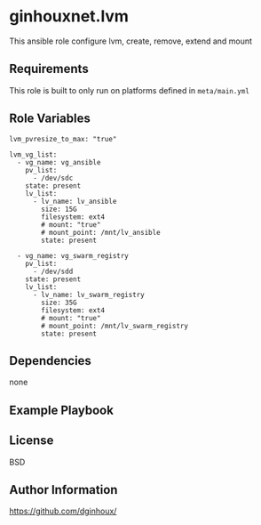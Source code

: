 ginhouxnet.lvm
=========

This ansible role configure lvm, create, remove, extend and mount


Requirements
------------

This role is built to only run on platforms defined in `meta/main.yml`


Role Variables
--------------



```
lvm_pvresize_to_max: "true"

lvm_vg_list:
  - vg_name: vg_ansible
    pv_list:
      - /dev/sdc
    state: present
    lv_list:
      - lv_name: lv_ansible
        size: 15G
        filesystem: ext4
        # mount: "true"
        # mount_point: /mnt/lv_ansible
        state: present

  - vg_name: vg_swarm_registry
    pv_list:
      - /dev/sdd
    state: present
    lv_list:
      - lv_name: lv_swarm_registry
        size: 35G
        filesystem: ext4
        # mount: "true"
        # mount_point: /mnt/lv_swarm_registry
        state: present

```


Dependencies
------------

none


Example Playbook
----------------



License
-------

BSD


Author Information
------------------

https://github.com/dginhoux/

